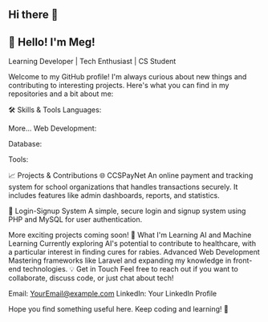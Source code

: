 ## Hi there 👋

<!--
**Megurian/Megurian** is a ✨ _special_ ✨ repository because its `README.md` (this file) appears on your GitHub profile.

Here are some ideas to get you started:

- 🔭 I’m currently working on ..sd.
- 🌱 I’m currently learning ...
- 👯 I’m looking to collaborate on ...
- 🤔 I’m looking for help with ...
- 💬 Ask me about ...
- 📫 How to reach me: ...
- 😄 Pronouns: ...
- ⚡ Fun fact: ...
-->
## 👋 Hello! I'm Meg! <br>
Learning Developer | Tech Enthusiast | CS Student

Welcome to my GitHub profile! I'm always curious about new things and contributing to interesting projects. 
Here's what you can find in my repositories and a bit about me:

🛠️ Skills & Tools
Languages:

More...
Web Development:

Database:

Tools:

📈 Projects & Contributions
🌐 CCSPayNet
An online payment and tracking system for school organizations that handles transactions securely. It includes features like admin dashboards, reports, and statistics.

🔐 Login-Signup System
A simple, secure login and signup system using PHP and MySQL for user authentication.

More exciting projects coming soon!
🎯 What I'm Learning
AI and Machine Learning
Currently exploring AI's potential to contribute to healthcare, with a particular interest in finding cures for rabies.
Advanced Web Development
Mastering frameworks like Laravel and expanding my knowledge in front-end technologies.
💡 Get in Touch
Feel free to reach out if you want to collaborate, discuss code, or just chat about tech!

Email: YourEmail@example.com
LinkedIn: Your LinkedIn Profile

Hope you find something useful here. Keep coding and learning! 🚀
